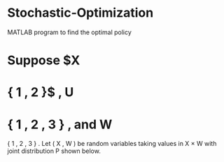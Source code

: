 # Stochastic-Optimization
MATLAB program to find the optimal policy

Suppose 
$X
=
{
1
,
2
}$
, 
U
=
{
1
,
2
,
3
}
, and 
W
=
{
1
,
2
,
3
}
. Let 
(
X
,
W
)
 be random variables taking values in 
X
×
W
 with joint distribution 
P
 shown below.
